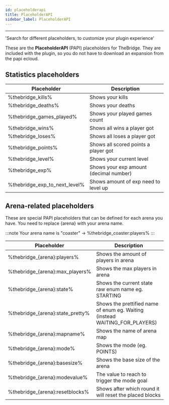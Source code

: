 ```yaml
---
id: placeholderapi
title: PlaceholderAPI
sidebar_label: PlaceholderAPI
---
```

---
'Search for different placeholders, to customize your plugin experience'

These are the **PlaceholderAPI** \(PAPI\) placeholders for TheBridge. They are included with the plugin, so you do not have to download an expansion from the papi ecloud.

## Statistics placeholders

| Placeholder                       | Description                              |
|-----------------------------------|------------------------------------------|
| %thebridge\_kills%                | Shows your kills                         |
| %thebridge\_deaths%               | Shows your deaths                        |
| %thebridge\_games\_played%        | Shows your played games count            |
| %thebridge\_wins%                 | Shows all wins a player got              |
| %thebridge\_loses%                | Shows all loses a player got             |
| %thebridge\_points%               | Shows all scored points a player got     |
| %thebridge\_level%                | Shows your current level                 |
| %thebridge\_exp%                  | Shows your exp amount \(decimal number\) |
| %thebridge\_exp\_to\_next\_level% | Shows amount of exp need to level up     |


## Arena-related placeholders

These are special PAPI placeholders that can be defined for each arena you have. You need to replace {arena} with your arena name.

:::note
Your arena name is "coaster" -&gt; %thebridge\_coaster:players%
:::

| Placeholder                        | Description                                                                     |
|------------------------------------|---------------------------------------------------------------------------------|
| %thebridge\_{arena}:players%       | Shows the amount of players in arena                                            |
| %thebridge\_{arena}:max\_players%  | Shows the max players in arena                                                  |
| %thebridge\_{arena}:state%         | Shows the current state raw enum name eg. STARTING                              |
| %thebridge\_{arena}:state\_pretty% | Shows the prettified name of enum eg. Waiting \(instead WAITING\_FOR\_PLAYERS\) |
| %thebridge\_{arena}:mapname%       | Shows the name of arena map                                                     |
| %thebridge\_{arena}:mode%          | Shows the mode \(eg. POINTS\)                                                   |
| %thebridge\_{arena}:basesize%      | Shows the base size of the arena                                                |
| %thebridge\_{arena}:modevalue%     | The value to reach to trigger the mode goal                                     |
| %thebridge\_{arena}:resetblocks%   | Shows after which round it will reset the placed blocks                         |


